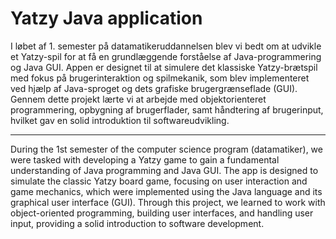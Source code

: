 # Yatzy Java application

I løbet af 1. semester på datamatikeruddannelsen blev vi bedt om at udvikle et Yatzy-spil for at få en grundlæggende forståelse af Java-programmering og Java GUI. 
Appen er designet til at simulere det klassiske Yatzy-brætspil med fokus på brugerinteraktion og spilmekanik, som blev implementeret ved hjælp af Java-sproget og dets grafiske brugergrænseflade (GUI). 
Gennem dette projekt lærte vi at arbejde med objektorienteret programmering, opbygning af brugerflader, samt håndtering af brugerinput, hvilket gav en solid introduktion til softwareudvikling.

--------------------------------------------------------------------------------------------------------------------------------------------------------------------------------------------------------------

During the 1st semester of the computer science program (datamatiker), we were tasked with developing a Yatzy game to gain a fundamental understanding of Java programming and Java GUI. 
The app is designed to simulate the classic Yatzy board game, focusing on user interaction and game mechanics, which were implemented using the Java language and its graphical user interface (GUI). 
Through this project, we learned to work with object-oriented programming, building user interfaces, and handling user input, providing a solid introduction to software development.
